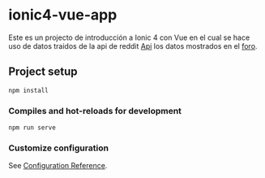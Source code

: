 # ionic4-vue-app
Este es un projecto de introducción a Ionic 4 con Vue en el cual se hace uso de datos traidos de la api de reddit [Api][API] los datos mostrados en el [foro][FORO].
## Project setup
```
npm install
```

### Compiles and hot-reloads for development
```
npm run serve
```

### Customize configuration
See [Configuration Reference](https://cli.vuejs.org/config/).


[API]: https://www.reddit.com/r/marvelstudios.json 
[FORO]: https://www.reddit.com/r/marvelstudios/
